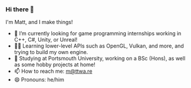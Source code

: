 ### Hi there 👋
I'm Matt, and I make things!

- 🌱 I’m currently looking for game programming internships working in C++, C#, Unity, or Unreal!
- 🧑‍💻 Learning lower-level APIs such as OpenGL, Vulkan, and more, and trying to build my own engine.
- 🔭 Studying at Portsmouth University, working on a BSc (Hons), as well as some hobby projects at home!
- 📫 How to reach me: m@ttwa.re
- 😄 Pronouns: he/him
